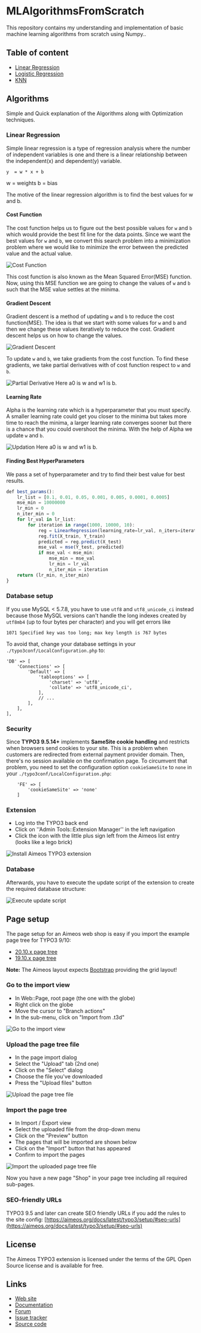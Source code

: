 
MLAlgorithmsFromScratch
======================
This repository contains my understanding and implementation of basic machine learning algorithms from scratch using Numpy..

## Table of content
- [Linear Regression](https://github.com/faiz-hasan11/MLAlgorithmsFromScratch/blob/master/LinearRegression.py)
- [Logistic Regression](https://github.com/faiz-hasan11/MLAlgorithmsFromScratch/blob/master/LogisticRegression.py)
- [KNN](https://github.com/faiz-hasan11/MLAlgorithmsFromScratch/blob/master/KNN.py)

## Algorithms

Simple and Quick explanation of the Algorithms along with Optimization techniques. 

### Linear Regression

Simple linear regression is a type of regression analysis where the number of independent variables is one and there is a linear relationship between the independent(x) and dependent(y) variable.

` y  = w * x + b `

w = weights
b = bias

The motive of the linear regression algorithm is to find the best values for w and b.

#### Cost Function

The cost function helps us to figure out the best possible values for `w` and `b` which would provide the best fit line for the data points. Since we want the best values for `w` and `b`, we convert this search problem into a minimization problem where we would like to minimize the error between the predicted value and the actual value.


![Cost Function](https://github.com/faiz-hasan11/MLAlgorithmsFromScratch/blob/master/Images/1_wQCSNJ486WxL4mZ3FOYtgw.png)

This cost function is also known as the Mean Squared Error(MSE) function. Now, using this MSE function we are going to change the values of `w` and `b` such that the MSE value settles at the minima.

#### Gradient Descent
Gradient descent is a method of updating `w` and `b` to reduce the cost function(MSE). The idea is that we start with some values for `w` and `b` and then we change these values iteratively to reduce the cost. Gradient descent helps us on how to change the values.

![Gradient Descent](https://github.com/faiz-hasan11/MLAlgorithmsFromScratch/blob/master/Images/GradientDescent.png)

To update `w` and `b`, we take gradients from the cost function. To find these gradients, we take partial derivatives with of cost function respect to `w` and `b`. 

![Partial Derivative](https://github.com/faiz-hasan11/MLAlgorithmsFromScratch/blob/master/Images/CostUpdation.png)
Here a0 is w and w1 is b.

#### Learning Rate
Alpha is the learning rate which is a hyperparameter that you must specify. A smaller learning rate could get you closer to the minima but takes more time to reach the minima, a larger learning rate converges sooner but there is a chance that you could overshoot the minima. With the help of Alpha we update `w` and `b`.
 
![Updation](https://github.com/faiz-hasan11/MLAlgorithmsFromScratch/blob/master/Images/update.png)
Here a0 is w and w1 is b.

#### Finding Best HyperParameters
We pass a set of hyperparameter and try to find their best value for best results.
```javascript
def best_params():
    lr_list = [0.1, 0.01, 0.05, 0.001, 0.005, 0.0001, 0.0005]
    mse_min = 10000000
    lr_min = 0
    n_iter_min = 0
    for lr_val in lr_list:
        for iteration in range(1000, 10000, 10):
            reg = LinearRegression(learning_rate=lr_val, n_iters=iteration)
            reg.fit(X_train, Y_train)
            predicted = reg.predict(X_test)
            mse_val = mse(Y_test, predicted)
            if mse_val < mse_min:
                mse_min = mse_val
                lr_min = lr_val
                n_iter_min = iteration
    return (lr_min, n_iter_min)
}
```
### Database setup

If you use MySQL < 5.7.8, you have to use `utf8` and `utf8_unicode_ci` instead because those MySQL versions can't handle the long indexes created by `utf8mb4` (up to four bytes per character) and you will get errors like

```
1071 Specified key was too long; max key length is 767 bytes
```

To avoid that, change your database settings in your `./typo3conf/LocalConfiguration.php` to:

```
'DB' => [
    'Connections' => [
        'Default' => [
            'tableoptions' => [
                'charset' => 'utf8',
                'collate' => 'utf8_unicode_ci',
            ],
            // ...
        ],
    ],
],
```

### Security

Since **TYPO3 9.5.14+** implements **SameSite cookie handling** and restricts when browsers send cookies to your site. This is a problem when customers are redirected from external payment provider domain. Then, there's no session available on the confirmation page. To circumvent that problem, you need to set the configuration option `cookieSameSite` to `none` in your `./typo3conf/LocalConfiguration.php`:

```
    'FE' => [
        'cookieSameSite' => 'none'
    ]
```

### Extension

* Log into the TYPO3 back end
* Click on ''Admin Tools::Extension Manager'' in the left navigation
* Click the icon with the little plus sign left from the Aimeos list entry (looks like a lego brick)

![Install Aimeos TYPO3 extension](https://aimeos.org/docs/images/Aimeos-typo3-extmngr-install.png)

### Database

Afterwards, you have to execute the update script of the extension to create the required database structure:

![Execute update script](https://aimeos.org/docs/images/Aimeos-typo3-extmngr-update-7.x.png)

## Page setup

The page setup for an Aimeos web shop is easy if you import the example page tree for TYPO3 9/10:

* [20.10.x page tree](https://aimeos.org/fileadmin/download/Aimeos-pages_20.10.t3d)
* [19.10.x page tree](https://aimeos.org/fileadmin/download/Aimeos-pages_two-columns_18.10__2.t3d)

**Note:** The Aimeos layout expects [Bootstrap](https://getbootstrap.com) providing the grid layout!

### Go to the import view

* In Web::Page, root page (the one with the globe)
* Right click on the globe
* Move the cursor to "Branch actions"
* In the sub-menu, click on "Import from .t3d"

![Go to the import view](https://aimeos.org/docs/images/Aimeos-typo3-pages-menu.png)

### Upload the page tree file

* In the page import dialog
* Select the "Upload" tab (2nd one)
* Click on the "Select" dialog
* Choose the file you've downloaded
* Press the "Upload files" button

![Upload the page tree file](https://aimeos.org/docs/images/Aimeos-typo3-pages-upload.png)

### Import the page tree

* In Import / Export view
* Select the uploaded file from the drop-down menu
* Click on the "Preview" button
* The pages that will be imported are shown below
* Click on the "Import" button that has appeared
* Confirm to import the pages

![Import the uploaded page tree file](https://aimeos.org/docs/images/Aimeos-typo3-pages-import.png)

Now you have a new page "Shop" in your page tree including all required sub-pages.

### SEO-friendly URLs

TYPO3 9.5 and later can create SEO friendly URLs if you add the rules to the site config:
[https://aimeos.org/docs/latest/typo3/setup/#seo-urls](https://aimeos.org/docs/latest/typo3/setup/#seo-urls)

## License

The Aimeos TYPO3 extension is licensed under the terms of the GPL Open Source
license and is available for free.

## Links

* [Web site](https://aimeos.org/integrations/typo3-shop-extension/)
* [Documentation](https://aimeos.org/docs/TYPO3)
* [Forum](https://aimeos.org/help/typo3-extension-f16/)
* [Issue tracker](https://github.com/aimeos/aimeos-typo3/issues)
* [Source code](https://github.com/aimeos/aimeos-typo3)
